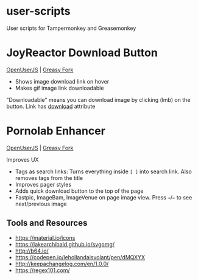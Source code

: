 # user-scripts
User scripts for Tampermonkey and Greasemonkey

# JoyReactor Download Button
[OpenUserJS](https://openuserjs.org/scripts/shikiyoku/JoyReactor_Download_Button) | [Greasy Fork](https://greasyfork.org/en/scripts/35272-joyreactor-download-button)
- Shows image download link on hover
- Makes gif image link downloadable

"Downloadable" means you can download image by clicking (lmb) on the button. Link has [download](https://caniuse.com/#feat=download) attribute

# Pornolab Enhancer
[OpenUserJS](https://openuserjs.org/scripts/shikiyoku/Pornolab_Enhancer) | [Greasy Fork](https://greasyfork.org/en/scripts/35355-pornolab-enhancer)

Improves UX
- Tags as search links: Turns everything inside `[ ]` into search link. Also removes tags from the title
- Improves pager styles
- Adds quick download button to the top of the page
- Fastpic, ImageBam, ImageVenue on page image view. Press `→`/`←` to see next/previous image 

## Tools and Resources

- https://material.io/icons
- https://jakearchibald.github.io/svgomg/
- http://b64.io/
- https://codepen.io/lehollandaisvolant/pen/dMQXYX
- http://keepachangelog.com/en/1.0.0/
- https://regex101.com/